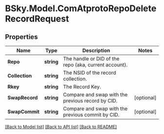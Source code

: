 # BSky.Model.ComAtprotoRepoDeleteRecordRequest

## Properties

Name | Type | Description | Notes
------------ | ------------- | ------------- | -------------
**Repo** | **string** | The handle or DID of the repo (aka, current account). | 
**Collection** | **string** | The NSID of the record collection. | 
**Rkey** | **string** | The Record Key. | 
**SwapRecord** | **string** | Compare and swap with the previous record by CID. | [optional] 
**SwapCommit** | **string** | Compare and swap with the previous commit by CID. | [optional] 

[[Back to Model list]](../README.md#documentation-for-models) [[Back to API list]](../README.md#documentation-for-api-endpoints) [[Back to README]](../README.md)

